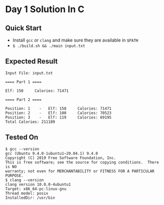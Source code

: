 
# Day 1 Solution In C

## Quick Start

- Install `gcc` or `clang` and make sure they are available in `$PATH`
- `$ ./build.sh && ./main input.txt`

## Expected Result

```console
Input File: input.txt

==== Part 1 ====

Elf: 150     Calories: 71471

==== Part 2 ====

Position: 1    -   Elf: 150     Calories: 71471
Position: 2    -   Elf: 100     Calories: 70523
Position: 3    -   Elf: 119     Calories: 69195
Total Calories: 211189
```

## Tested On

```console
$ gcc --version
gcc (Ubuntu 9.4.0-1ubuntu1~20.04.1) 9.4.0
Copyright (C) 2019 Free Software Foundation, Inc.
This is free software; see the source for copying conditions.  There is NO
warranty; not even for MERCHANTABILITY or FITNESS FOR A PARTICULAR PURPOSE.
$ clang --version
clang version 10.0.0-4ubuntu1 
Target: x86_64-pc-linux-gnu
Thread model: posix
InstalledDir: /usr/bin
```